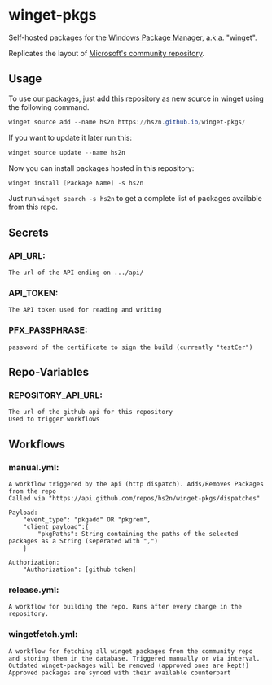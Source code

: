# winget-pkgs

Self-hosted packages for the [Windows Package Manager](https://github.com/microsoft/winget-cli), a.k.a. "winget".

Replicates the layout of [Microsoft's community repository](https://github.com/microsoft/winget-pkgs/).

## Usage

To use our packages, just add this repository as new source in winget using the following command.

```powershell
winget source add --name hs2n https://hs2n.github.io/winget-pkgs/
```

If you want to update it later run this:

```powershell
winget source update --name hs2n
```

Now you can install packages hosted in this repository:

```powershell
winget install [Package Name] -s hs2n
```

Just run `winget search -s hs2n` to get a complete list of packages available from this repo.


## Secrets

### API_URL: 
    The url of the API ending on .../api/
### API_TOKEN: 
    The API token used for reading and writing
### PFX_PASSPHRASE: 
    password of the certificate to sign the build (currently "testCer")

## Repo-Variables

### REPOSITORY_API_URL:
    The url of the github api for this repository
    Used to trigger workflows

## Workflows

### manual.yml: 
    A workflow triggered by the api (http dispatch). Adds/Removes Packages from the repo
    Called via "https://api.github.com/repos/hs2n/winget-pkgs/dispatches"

    Payload:
        "event_type": "pkgadd" OR "pkgrem", 
        "client_payload":{
            "pkgPaths": String containing the paths of the selected packages as a String (seperated with ",")     
        }

    Authorization:
        "Authorization": [github token]

### release.yml: 
    A workflow for building the repo. Runs after every change in the repository.

### wingetfetch.yml: 
    A workflow for fetching all winget packages from the community repo and storing them in the database. Triggered manually or via interval.
    Outdated winget-packages will be removed (approved ones are kept!)
    Approved packages are synced with their available counterpart


